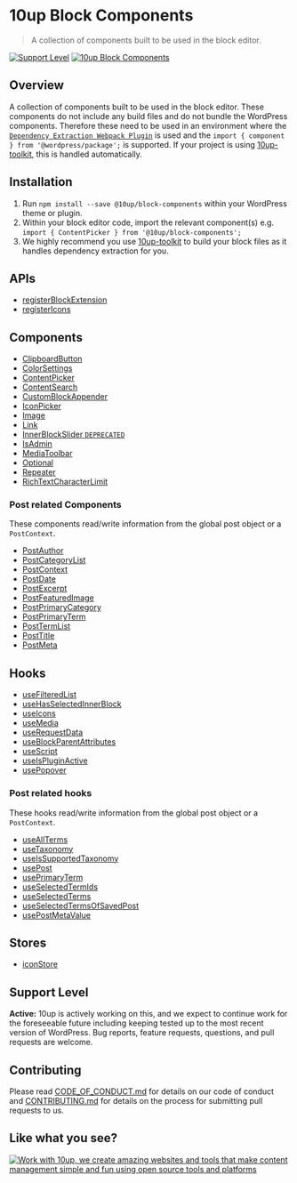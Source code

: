 # 10up Block Components

> A collection of components built to be used in the block editor.

[![Support Level](https://img.shields.io/badge/support-active-green.svg)](#support-level)
[![10up Block Components](https://img.shields.io/endpoint?url=https://dashboard.cypress.io/badge/simple/dnr1ke&style=flat&logo=cypress)](https://dashboard.cypress.io/projects/dnr1ke/runs)

## Overview

A collection of components built to be used in the block editor. These components do not include any build files and do not bundle the WordPress components. Therefore these need to be used in an environment where the [`Dependency Extraction Webpack Plugin`](https://www.npmjs.com/package/@wordpress/dependency-extraction-webpack-plugin) is used and the `import { component } from '@wordpress/package';` is supported. If your project is using [10up-toolkit](https://github.com/10up/10up-toolkit), this is handled automatically.

## Installation

1. Run `npm install --save @10up/block-components` within your WordPress theme or plugin.
2. Within your block editor code, import the relevant component(s) e.g. `import { ContentPicker } from '@10up/block-components';`
3. We highly recommend you use [10up-toolkit](https://github.com/10up/10up-toolkit) to build your block files as it handles dependency extraction for you.

## APIs

- [registerBlockExtension](./api/register-block-extension/)
- [registerIcons](./api/register-icons/)

## Components

- [ClipboardButton](./components/clipboard-button/)
- [ColorSettings](./components/color-settings/)
- [ContentPicker](./components/content-picker/)
- [ContentSearch](./components/content-search/)
- [CustomBlockAppender](./components/custom-block-appender/)
- [IconPicker](./components/icon-picker/)
- [Image](./components/image/)
- [Link](./components/link/)
- [InnerBlockSlider `DEPRECATED`](./components/inner-block-slider/)
- [IsAdmin](./components//is-admin/)
- [MediaToolbar](./components/media-toolbar/)
- [Optional](./components/optional/)
- [Repeater](./components/repeater/)
- [RichTextCharacterLimit](./components/rich-text-character-limit)

### Post related Components

These components read/write information from the global post object or a `PostContext`.

- [PostAuthor](./components/post-author/)
- [PostCategoryList](./components/post-category-list/)
- [PostContext](./components/post-context/)
- [PostDate](./components/post-date)
- [PostExcerpt](./components/post-excerpt/)
- [PostFeaturedImage](./components/post-featured-image/)
- [PostPrimaryCategory](./components/post-primary-category/)
- [PostPrimaryTerm](./components/post-primary-term/)
- [PostTermList](./components/post-term-list/)
- [PostTitle](./components/post-title/)
- [PostMeta](./components/post-meta/)

## Hooks

- [useFilteredList](./hooks/use-filtered-list)
- [useHasSelectedInnerBlock](./hooks/use-has-selected-inner-block/)
- [useIcons](./hooks/use-icons/)
- [useMedia](./hooks/use-media/)
- [useRequestData](./hooks/use-request-data/)
- [useBlockParentAttributes](./hooks/use-block-parent-attributes/)
- [useScript](./hooks/use-script/)
- [useIsPluginActive](./hooks/use-is-plugin-active/)
- [usePopover](./hooks/use-popover/)

### Post related hooks

These hooks read/write information from the global post object or a `PostContext`.

- [useAllTerms](./hooks/use-all-terms/)
- [useTaxonomy](./hooks/use-taxonomy/)
- [useIsSupportedTaxonomy](./hooks/use-is-supported-taxonomy/)
- [usePost](./hooks/use-post/)
- [usePrimaryTerm](./hooks/use-primary-term/)
- [useSelectedTermIds](./hooks/use-selected-term-ids/)
- [useSelectedTerms](./hooks/use-selected-terms/)
- [useSelectedTermsOfSavedPost](./hooks/use-selected-terms-of-saved-post/)
- [usePostMetaValue](./hooks/use-post-meta-value/)

## Stores

- [iconStore](./stores/icons)

## Support Level

__Active:__ 10up is actively working on this, and we expect to continue work for the foreseeable future including keeping tested up to the most recent version of WordPress.  Bug reports, feature requests, questions, and pull requests are welcome.

## Contributing

Please read [CODE_OF_CONDUCT.md](https://github.com/10up/block-components/blob/develop/CODE_OF_CONDUCT.md) for details on our code of conduct and [CONTRIBUTING.md](https://github.com/10up/block-components/blob/develop/CONTRIBUTING.md) for details on the process for submitting pull requests to us.

## Like what you see?

<a href="http://10up.com/contact/"><img src="https://10up.com/uploads/2016/10/10up-Github-Banner.png" alt="Work with 10up, we create amazing websites and tools that make content management simple and fun using open source tools and platforms"></a>
